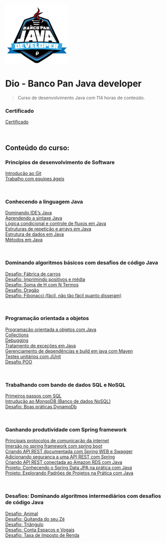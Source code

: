 <img src="/Arquivos/Conteudo/img/0.webp" alt="" width="200">

# Dio - Banco Pan Java developer

> Curso de desenvolvimento Java com 114 horas de conteúdo.

### Certificado
[Certificado](/Arquivos/Certificado/Certificado.pdf)

<br>

## Conteúdo do curso:

### Princípios de desenvolvimento de Software
[Introdução ao Git](/Arquivos/Conteudo/1%20-%20Principio%20de%20desenvolvimento%20de%20software/1.1%20Introducao%20ao%20git.md) <br>
[Trabalho com equipes ágeis](/Arquivos/Conteudo/1%20-%20Principio%20de%20desenvolvimento%20de%20software/1.2%20Trabalho%20com%20equipes%20ageis.md)

<br>

### Conhecendo a linguagem Java
[Dominando IDE’s Java](/Arquivos/Conteudo/2%20-%20Conhecendo%20a%20linguagem%20Java/2.1%20Dominando%20ide.md) <br>
[Aprendendo a sintaxe Java](/Arquivos/Conteudo/2%20-%20Conhecendo%20a%20linguagem%20Java/2.2%20Aprendendo%20a%20sintaxe%20java.md) <br>
[Lógica condicional e controle de fluxos em Java](/Arquivos/Conteudo/2%20-%20Conhecendo%20a%20linguagem%20Java/2.3%20Logica%20condicional%20e%20controle%20de%20fluxo%20java.md) <br>
[Estruturas de repetição e arrays em Java](/Arquivos/Conteudo/2%20-%20Conhecendo%20a%20linguagem%20Java/2.4%20Estruturas%20de%20repeticao%20e%20arrays%20em%20java.md) <br>
[Estrutura de dados em Java](/Arquivos/Conteudo/2%20-%20Conhecendo%20a%20linguagem%20Java/2.5%20Estrutura%20de%20dados%20em%20java.md) <br>
[Métodos em Java](/Arquivos/Conteudo/2%20-%20Conhecendo%20a%20linguagem%20Java/2.6%20Metodos%20em%20java.md)

<br>

### Dominando algoritmos básicos com desafios de código Java
[Desafio: Fábrica de carros](/Arquivos/Conteudo/3%20-%20Dominando%20algoritmos%20basicos%20com%20desafios%20de%20c%C3%B3digo%20Java/3.1%20Desafio%20fabrica%20de%20carros.md) <br>
[Desafio: Imprimindo positivos e média](/Arquivos/Conteudo/3%20-%20Dominando%20algoritmos%20basicos%20com%20desafios%20de%20c%C3%B3digo%20Java/3.2%20Desafio%20imprimindo%20positivos%20e%20media.md) <br>
[Desafio: Soma de H com N Termos](/Arquivos/Conteudo/3%20-%20Dominando%20algoritmos%20basicos%20com%20desafios%20de%20c%C3%B3digo%20Java/3.3%20Desafios%20soma%20de%20h%20com%20n%20termos.md) <br>
[Desafio: Dragão](/Arquivos/Conteudo/3%20-%20Dominando%20algoritmos%20basicos%20com%20desafios%20de%20c%C3%B3digo%20Java/3.4%20Desafio%20dragao.md) <br>
[Desafio: Fibonacci (fácil, não tão fácil quanto disseram)](/Arquivos/Conteudo/3%20-%20Dominando%20algoritmos%20basicos%20com%20desafios%20de%20c%C3%B3digo%20Java/3.5%20Desafio%20fibonacci.md)

<br>

### Programação orientada a objetos
[Programação orientada a objetos com Java](/Arquivos/Conteudo/4%20-%20Programa%C3%A7%C3%A3o%20orientada%20a%20objetos/4.1%20Programacao%20orientada%20a%20objetos%20com%20java.md) <br>
[Collections](/Arquivos/Conteudo/4%20-%20Programa%C3%A7%C3%A3o%20orientada%20a%20objetos/4.2%20Collections.md) <br>
[Debugging](/Arquivos/Conteudo/4%20-%20Programa%C3%A7%C3%A3o%20orientada%20a%20objetos/4.3%20Debugging.md) <br>
[Tratamento de exceções em Java](/Arquivos/Conteudo/4%20-%20Programa%C3%A7%C3%A3o%20orientada%20a%20objetos/4.4%20Tratamento%20de%20excecoes%20em%20java.md) <br>
[Gerenciamento de dependências e build em java com Maven](/Arquivos/Conteudo/4%20-%20Programa%C3%A7%C3%A3o%20orientada%20a%20objetos/4.5%20Gerenciamento%20de%20dependencias%20e%20build%20em%20java%20com%20maven.md) <br>
[Testes unitários com JUnit](/Arquivos/Conteudo/4%20-%20Programa%C3%A7%C3%A3o%20orientada%20a%20objetos/4.6%20Teste%20unitarios%20com%20junit.md) <br>
[Desafio POO](/Arquivos/Conteudo/4%20-%20Programa%C3%A7%C3%A3o%20orientada%20a%20objetos/4.7%20Desafio%20poo.md)

<br>

### Trabalhando com bando de dados SQL e NoSQL
[Primeiros passos com SQL](/Arquivos/Conteudo/5%20-%20Trabalhando%20com%20banco%20de%20dados%20sql%20e%20nosql/5.1%20Primeiros%20passos%20com%20sql.md) <br>
[Intrudução ao MongoDB (Banco de dados NoSQL)](/Arquivos/Conteudo/5%20-%20Trabalhando%20com%20banco%20de%20dados%20sql%20e%20nosql/5.2%20Introducao%20ao%20mongodb.md) <br>
[Desafio: Boas práticas DynamoDb](/Arquivos/Conteudo/5%20-%20Trabalhando%20com%20banco%20de%20dados%20sql%20e%20nosql/5.3%20Desafio%20boas%20praticas%20dynamodb.md)

<br>

### Ganhando produtividade com Spring framework
[Principais protocolos de comunicação da internet](/Arquivos/Conteudo/6%20-%20Ganhando%20produtividade%20com%20spring%20framwork/6.1%20Principais%20protocolos%20de%20comunicacao%20na%20internet.md) <br>
[Imersão no spring framework com spring boot](/Arquivos/Conteudo/6%20-%20Ganhando%20produtividade%20com%20spring%20framwork/6.2%20Imersao%20do%20spring%20framework%20com%20spring%20boot.md) <br>
[Criando API REST documentada com Spring WEB e Swagger](/Arquivos/Conteudo/6%20-%20Ganhando%20produtividade%20com%20spring%20framwork/6.3%20Criando%20api%20rest%20documentada%20com%20spring%20web%20e%20swagger.md) <br>
[Adicionando segurança a uma API REST com Spring](/Arquivos/Conteudo/6%20-%20Ganhando%20produtividade%20com%20spring%20framwork/6.4%20Adicionando%20seguranca%20a%20uma%20api%20rest%20com%20spring.md) <br>
[Criando API REST conectada ao Amazon RDS com Java](/Arquivos/Conteudo/6%20-%20Ganhando%20produtividade%20com%20spring%20framwork/6.5%20Criando%20api%20rest%20conectada%20ao%20amazon%20rds%20com%20java.md) <br>
[Projeto: Conhecendo o Spring Data JPA na prática com Java](/Arquivos/Conteudo/6%20-%20Ganhando%20produtividade%20com%20spring%20framwork/6.6%20Projeto%20conhecendo%20o%20spring%20data%20jpa%20na%20pratica.md) <br>
[Projeto: Explorando Padrões de Projetos na Prática com Java](/Arquivos/Conteudo/6%20-%20Ganhando%20produtividade%20com%20spring%20framwork/6.7%20Projeto%20explorando%20padroes%20de%20projeto%20na%20pratica.md)

<br>

### Desafios: Dominando algoritmos intermediários com desafios de código Java
[Desafio: Animal](/Arquivos/Conteudo/7%20-%20Dominando%20algoritmos%20intermediarios%20com%20java/7.1%20Desafio%20animal.md) <br>
[Desafio: Quitanda do seu Zé](/Arquivos/Conteudo/7%20-%20Dominando%20algoritmos%20intermediarios%20com%20java/7.2%20Desafio%20quitanda%20do%20seu%20ze.md) <br>
[Desafio: Triângulo](/Arquivos/Conteudo/7%20-%20Dominando%20algoritmos%20intermediarios%20com%20java/7.3%20Desafio%20triangulo.md) <br>
[Desafio: Conta Espaços e Vogais](/Arquivos/Conteudo/7%20-%20Dominando%20algoritmos%20intermediarios%20com%20java/7.4%20Desafio%20conta%20espacos%20e%20vogais.md) <br>
[Desafio: Taxa de Imposto de Renda](/Arquivos/Conteudo/7%20-%20Dominando%20algoritmos%20intermediarios%20com%20java/7.5%20Desafio%20taxa%20de%20imposto%20de%20renda.md)
